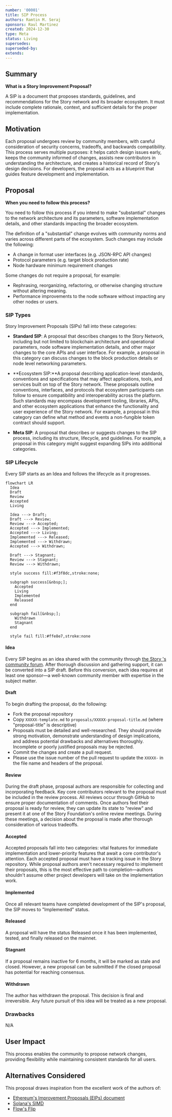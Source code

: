 ```yaml
---
number: '00001'
title: SIP Process
authors: Ramtin M. Seraj
sponsors: Raul Martinez
created: 2024-12-30
type: Meta
status: Living
supersedes: 
superseded-by: 
extends: 
---
```


## Summary

**What is a Story Improvement Proposal?** 

A SIP is a document that proposes standards, guidelines, and recommendations
 for the Story network and its broader ecosystem. It must include complete 
 rationale, context, and sufficient details for the proper implementation.

## Motivation

Each proposal undergoes review by community members, with careful 
consideration of security concerns, tradeoffs, and backwards compatibility. 
This process serves multiple purposes: it helps catch design issues early,
 keeps the community informed of changes, assists new contributors in 
 understanding the architecture, and creates a historical record of Story's 
 design decisions. For developers, the proposal acts as a blueprint that 
 guides feature development and implementation.

## Proposal 

**When you need to follow this process?**

You need to follow this process if you intend to make "substantial" changes to
the network architecture and its parameters, software implementation details,
 and other standards impacting the broader ecosystem. 

The definition of a "substantial" change evolves with community norms and 
varies across different parts of the ecosystem. Such changes may include the 
following:

- A change in format user interfaces (e.g. JSON-RPC API changes)
- Protocol parameters (e.g. target block production rate)
- Node hardware minimum requirement changes

Some changes do not require a proposal, for example:

- Rephrasing, reorganizing, refactoring, or otherwise changing structure 
without altering meaning.
- Performance improvements to the node software without impacting any other 
nodes or users.

### SIP Types

Story Improvement Proposals (SIPs) fall into these categories:

- **Standard SIP**: A proposal that describes changes to the Story Network, 
including but not limited to blockchain architecture and operational 
parameters, node software implementation details, and other major changes to 
the core APIs and user interface. For example, a proposal in this category 
can discuss changes to the block production details or node level networking 
parameters.

- **Ecosystem SIP:**A proposal describing application-level standards, 
conventions and specifications that may affect applications, tools, and 
services built on top of the Story network. These proposals outline 
conventions, interfaces, and protocols that ecosystem participants can follow 
to ensure compatibility and interoperability across the platform.  Such 
standards may encompass development tooling, libraries, APIs, and other 
ecosystem applications that enhance the functionality and user experience of 
the Story network. For example, a proposal in this category can define what 
method and events a non-fungible token contract should support.

- **Meta SIP**: A proposal that describes or suggests changes to the SIP 
process, including its structure, lifecycle, and guidelines. For example, a 
proposal in this category might suggest expanding SIPs into additional 
categories.

### SIP Lifecycle

Every SIP starts as an Idea and follows the lifecycle as it progresses.

```mermaid
flowchart LR
  Idea
  Draft
  Review
  Accepted
  Living

  Idea ---> Draft;
  Draft ---> Review;
  Review ---> Accepted;
  Accepted ---> Implemented;
  Accepted ---> Living;
  Implemented ---> Released;
  Implemented ---> Withdrawn;
  Accepted ---> Withdrawn;

  Draft ---> Stagnant;
  Review ---> Stagnant;
  Review ---> Withdrawn;

  style success fill:#f3f8dc,stroke:none;
  
  subgraph success[&nbsp;];
    Accepted
    Living
    Implemented
    Released
  end
  
  subgraph fail[&nbsp;];
    Withdrawn
    Stagnant
  end

  style fail fill:#ffe8e7,stroke:none
```

#### Idea

Every SIP begins as an idea shared with the community through [the Story 
's community forum](https://forum.story.foundation/). After thorough 
discussion and gathering 
support, it can be converted 
into a SIP draft. Before this conversion, each idea requires at least one 
sponsor—a well-known community member with expertise in the subject matter. 

#### Draft

To begin drafting the proposal, do the following:

- Fork the proposal repository
- Copy `XXXXX-template.md` to `proposals/XXXXX-proposal-title.md` (where 
"proposal-title" is descriptive)
- Proposals must be detailed and well-researched. They should provide strong 
motivation, demonstrate understanding of design implications, and address 
potential drawbacks and alternatives thoroughly. Incomplete or poorly 
justified proposals may be rejected. 
- Commit the changes and create a pull request.
- Please use the issue number of the pull request to update the `XXXXX-` in 
the file name and headers of the proposal.

#### Review

During the draft phase, proposal authors are responsible for collecting and 
incorporating feedback. Key core contributors relevant to the proposal must 
be included in the review process. All reviews occur through GitHub to ensure 
proper documentation of comments. Once authors feel their proposal is ready 
for review, they can update its state to "review" and present it at one of 
the Story Foundation's online review meetings. During these meetings, a 
decision about the proposal is made after thorough consideration of various 
tradeoffs. 

#### Accepted

Accepted proposals fall into two categories: vital features for immediate 
implementation and lower-priority features that await a core contributor's 
attention. Each accepted proposal must have a tracking issue in the Story 
repository. While proposal authors aren't necessary required to implement 
their proposals, this is the most effective path to completion—authors 
shouldn't assume other project developers will take on the implementation 
work.

#### Implemented

Once all relevant teams have completed development of the SIP's proposal, the 
SIP moves to "Implemented" status.

#### Released

A proposal will have the status Released once it has been implemented, 
tested, and finally released on the mainnet.

#### Stagnant

If a proposal remains inactive for 6 months, it will be marked as stale and 
closed. However, a new proposal can be submitted if the closed proposal has 
potential for reaching consensus.

#### Withdrawn

The author has withdrawn the proposal. This decision is final and 
irreversible. Any future pursuit of this idea will be treated as a new 
proposal.

### Drawbacks

N/A

## User Impact

This process enables the community to propose network changes, providing 
flexibility while maintaining consistent standards for all users.

## Alternatives Considered

This proposal draws inspiration from the excellent work of the authors of:

- [Ethereum's Improvement Proposals (EIPs) document](https://eips.ethereum.org/EIPS/eip-1)
- [Solana's SIMD](https://github.com/solana-foundation/solana-improvement-documents/blob/main/proposals/0001-simd-process.md)
- [Flow's Flip](https://github.com/onflow/flips)
